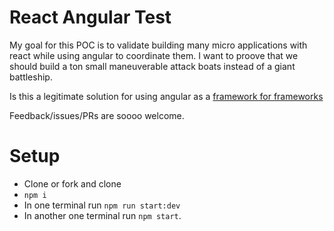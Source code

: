 # React Angular Test

My goal for this POC is to validate building many micro applications with react while using angular to coordinate them.  I want to proove that we should build a ton small maneuverable attack boats instead of a giant battleship.

Is this a legitimate solution for using angular as a [framework for frameworks](https://www.google.com/url?sa=t&rct=j&q=&esrc=s&source=web&cd=2&cad=rja&uact=8&ved=0ahUKEwi16evr-NXOAhVCbSYKHTj0DTMQtwIIHjAB&url=https%3A%2F%2Fwww.youtube.com%2Fwatch%3Fv%3DbzjDYzOHSAE&usg=AFQjCNFNCnceUhxf1abM6BJmTFD1d3GcXA&sig2=YsAxONH4zSkzbeoBAvZuxg&bvm=bv.129759880,d.eWE)

Feedback/issues/PRs are soooo welcome.

# Setup

- Clone or fork and clone
- `npm i`
- In one terminal run `npm run start:dev`
- In another one terminal run `npm start`.
